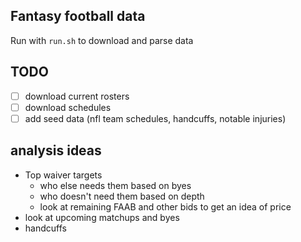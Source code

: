 ## Fantasy football data

Run with `run.sh` to download and parse data

## TODO

- [ ] download current rosters
- [ ] download schedules
- [ ] add seed data (nfl team schedules, handcuffs, notable injuries)

## analysis ideas

* Top waiver targets
    * who else needs them based on byes
    * who doesn't need them based on depth
    * look at remaining FAAB and other bids to get an idea of price
* look at upcoming matchups and byes
* handcuffs
